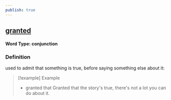 ```yaml
---
publish: true
---
```


## [granted](https://dictionary.cambridge.org/dictionary/english/granted)

#### Word Type: conjunction
### Definition
used to admit that something is true, before saying something else about it:

>[!example] Example
> - granted that Granted that the story's true, there's not a lot you can do about it.
